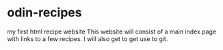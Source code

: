 # odin-recipes
my first html recipe website
This website will consist of a main index page with links to
a few recipes. I will also get to get use to git. 